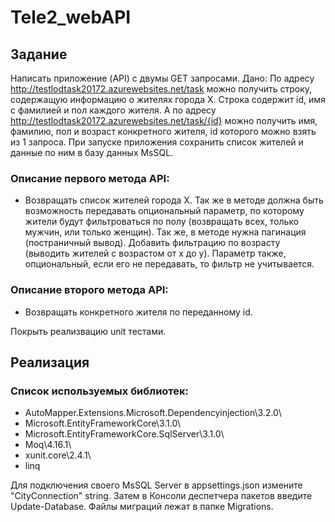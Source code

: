 # Tele2_webAPI
## Задание
Написать приложение (API) с двумы GET запросами.
Дано:
По адресу http://testlodtask20172.azurewebsites.net/task можно получить строку, содержащую информацию о жителях города X. Строка содержит id, имя с фамилией и пол каждого жителя. А по адресу http://testlodtask20172.azurewebsites.net/task/{id} можно получить имя, фамилию, пол и возраст конкретного жителя, id которого можно взять из 1 запроса.
При запуске приложения сохранить список жителей и данные по ним в базу данных MsSQL.

### Описание первого метода API:

- Возвращать список жителей города X. Так же в методе должна быть возможность передавать опциональный параметр, по которому жители будут фильтроваться по полу (возвращать всех, только мужчин, или только женщин). Так же, в методе нужна пагинация (постраничный вывод). Добавить фильтрацию по возрасту (выводить жителей  с возрастом от x до y). Параметр также, опциональный, если его не передавать, то фильтр не учитывается.

### Описание второго метода API:
- Возвращать конкретного жителя по переданному id.

Покрыть реализвацию unit тестами.

## Реализация

### Список используемых библиотек:

- AutoMapper.Extensions.Microsoft.Dependencyinjection\3.2.0\
- Microsoft.EntityFrameworkCore\3.1.0\
- Microsoft.EntityFrameworkCore.SqlServer\3.1.0\
- Moq\4.16.1\
- xunit.core\2.4.1\
- linq

Для подключения своего MsSQL Server в appsettings.json измените "CityConnection" string. Затем в Консоли деспетчера пакетов введите Update-Database. 
Файлы миграций лежат в папке Migrations.
